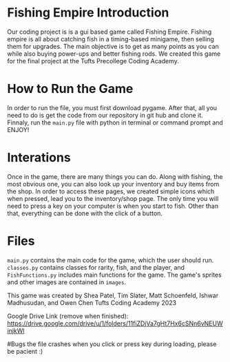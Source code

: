 # Fishing Empire Introduction
Our coding project is is a gui based game called Fishing Empire. Fishing empire is all about catching fish in a timing-based minigame, then selling them for upgrades. The main objective is to get as many points as you can while also buying power-ups and better fishing rods. We created this game for the final project at the Tufts Precollege Coding Academy. 

# How to Run the Game
In order to run the file, you must first download pygame. After that, all you need to do is get the code from our repository in git hub and clone it. Finnaly, run the ```main.py``` file with python in terminal or command prompt and ENJOY!

# Interations
Once in the game, there are many things you can do. Along with fishing, the most obvious one, you can also look up your inventory and buy items from the shop. In order to access these pages, we created simple icons which when pressed, lead you to the inventory/shop page. The only time you will need to press a key on your computer is when you start to fish. Other than that, everything can be done with the click of a button.

# Files
```main.py``` contains the main code for the game, which the user should run. ```classes.py``` contains classes for rarity, fish, and the player, and ```FishFunctions.py``` includes main functions for the game.
The game's sprites and other images are contained in ```images```.

This game was created by Shea Patel, Tim Slater, Matt Schoenfeld, Ishwar Madhusudan, and Owen Chen
Tufts Coding Academy 2023

Google Drive Link (remove when finished): https://drive.google.com/drive/u/1/folders/11fiZDjVa7gHt7Hx6cSNn6vNEUWinjkWl

#Bugs
the file crashes when you click or press key during loading, please be pacient :)